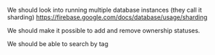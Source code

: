 We should look into running multiple database instances (they call it sharding) https://firebase.google.com/docs/database/usage/sharding

We should make it possible to add and remove ownership statuses.

We should be able to search by tag
